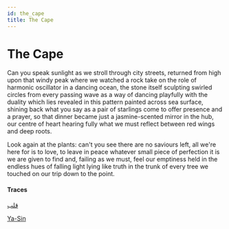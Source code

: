 ```yaml
---
id: the_cape
title: The Cape
---
```


# The Cape

Can you speak sunlight as we stroll
through city streets, returned
from high upon that windy peak
where we watched a rock take on the role
of harmonic oscillator in a dancing ocean, 
the stone itself sculpting swirled circles 
from every passing wave as a way
of dancing playfully with the duality
which lies revealed in this pattern painted
across sea surface, shining back what you say
as a pair of starlings come to offer presence 
and a prayer, so that dinner became just
a jasmine-scented mirror in the hub, 
our centre of heart hearing fully
what we must reflect
between red wings and deep roots. 

Look again at the plants: can't you see
there are no saviours left, 
all we're here for is to love,
to leave in peace whatever small piece
of perfection it is we are given to find
and, failing as we must, feel our emptiness
held in the endless hues of falling light
lying like truth in the trunk of every tree
we touched on our trip down 
to the point. 

#### Traces

[قلب](https://www.youtube.com/watch?v=-Qjmtew1SKA "Chant for the heart")

[Ya-Sin](https://quran.com/36)

